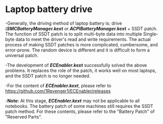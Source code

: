 # Laptop battery drive

-Generally, the driving method of laptop battery is: drive (***SMCBatteryManager.kext*** or ***ACPIBatteryManager.kext*** + SSDT patch. The function of SSDT patch is to split multi-byte data into multiple Single-byte data to meet the driver's read and write requirements. The actual process of making SSDT patches is more complicated, cumbersome, and error-prone. The random device is different and it is difficult to form a universal patch.

-The development of ***ECEnabler.kext*** successfully solved the above problems. It replaces the role of the patch, it works well on most laptops, and the SSDT patch is no longer needed.

-For the content of ***ECEnabler.kext***, please refer to https://github.com/1Revenger1/ECEnabler/releases

-**Note:** At this stage, ***ECEnabler.kext*** may not be applicable to all notebooks. The battery patch of some machines still requires the SSDT patch method. For these contents, please refer to the "Battery Patch" of "Reserved Parts".